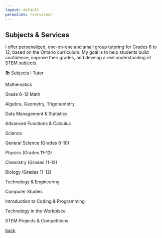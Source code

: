 ```yaml
---
layout: default
permalink: /services/
---
```


## Subjects & Services

I offer personalized, one-on-one and small group tutoring for Grades 6 to 12, based on the Ontario curriculum. My goal is to help students build confidence, improve their grades, and develop a real understanding of STEM subjects.

📚 Subjects I Tutor

Mathematics

Grade 6–12 Math

Algebra, Geometry, Trigonometry

Data Management & Statistics

Advanced Functions & Calculus

Science

General Science (Grades 6-10)

Physics (Grades 11-12)

Chemistry (Grades 11-12)

Biology (Grades 11-12)

Technology & Engineering

Computer Studies

Introduction to Coding & Programming

Technology in the Workplace

STEM Projects & Competitions

[back](./)
